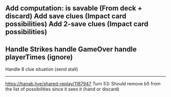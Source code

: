 Add computation: is savable (From deck + discard)
Add save clues (Impact card possibilities)
Add 2-save clues (Impact card possibilities)
---
Handle Strikes
handle GameOver
handle playerTimes (ignore)
---
Handle 8 clue situation (send stall)

---
https://hanab.live/shared-replay/1187947
Turn 53: Should remove b5 from the list of possibilities since it sees it (hand or discard)

